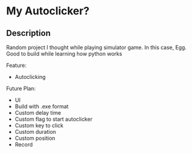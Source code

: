 # My Autoclicker?

## Description
Random project I thought while playing simulator game. In this case, Egg. 
Good to build while learning how python works

Feature:
- Autoclicking

Future Plan:
- UI
- Build with .exe format
- Custom delay time
- Custom flag to start autoclicker
- Custom key to click
- Custom duration
- Custom position
- Record
